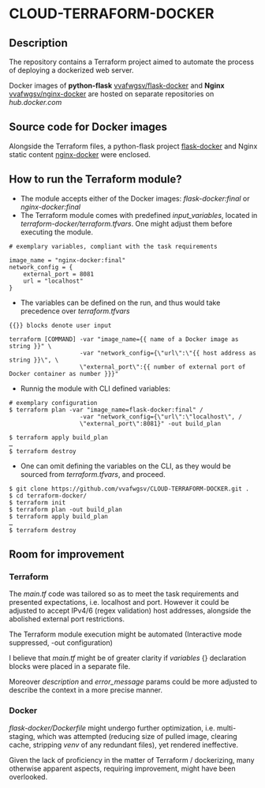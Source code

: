 # CLOUD-TERRAFORM-DOCKER
## Description

The repository contains a Terraform project aimed to automate the process of deploying a dockerized web server.

Docker images of **python-flask** [vvafwgsv/flask-docker](https://hub.docker.com/repository/docker/vvafwgsv/flask-docker) and **Nginx** [vvafwgsv/nginx-docker](https://hub.docker.com/repository/docker/vvafwgsv/nginx-docker) are hosted on separate repositories on _hub.docker.com_

## Source code for Docker images
Alongside the Terraform files, a python-flask project [flask-docker](https://github.com/vvafwgsv/CLOUD-TERRAFORM-DOCKER/tree/main/flask-docker) and Nginx static content [nginx-docker](https://github.com/vvafwgsv/CLOUD-TERRAFORM-DOCKER/tree/main/nginx-docker) were enclosed.

## How to run the Terraform module?
- The module accepts either of the Docker images: _flask-docker:final_ or  _nginx-docker:final_
- The Terraform module comes with predefined _input_variables_, located in _terraform-docker/terraform.tfvars_. One might adjust them before executing the module.

```
# exemplary variables, compliant with the task requirements

image_name = "nginx-docker:final"
network_config = {
	external_port = 8081
	url = "localhost"
}
```
- The variables can be defined on the run, and thus would take precedence over _terraform.tfvars_ 

```
{{}} blocks denote user input

terraform [COMMAND] -var "image_name={{ name of a Docker image as string }}" \
                    -var "network_config={\"url\":\"{{ host address as string }}\", \
                    \"external_port\":{{ number of external port of Docker container as number }}}"
```

- Runnig the module with CLI defined variables: 
```
# exemplary configuration
$ terraform plan -var "image_name=flask-docker:final" /
                    -var "network_config={\"url\":\"localhost\", /
                    \"external_port\":8081}" -out build_plan
 
$ terraform apply build_plan
…
$ terraform destroy
```

- One can omit defining the variables on the CLI, as they would be sourced from _terraform.tfvars_, and proceed.

```
$ git clone https://github.com/vvafwgsv/CLOUD-TERRAFORM-DOCKER.git .
$ cd terraform-docker/
$ terraform init
$ terraform plan -out build_plan
$ terraform apply build_plan
…
$ terraform destroy

```
## Room for improvement
### Terraform
The _main.tf_ code was tailored so as to meet the task requirements and presented expectations, i.e. localhost and 
port. However it could be adjusted to accept IPv4/6 (regex validation) host addresses, alongside the abolished external port restrictions.

The Terraform module execution might be automated (Interactive mode suppressed, -out configuration)

I believe that _main.tf_ might be of greater clarity if _variables_ {} declaration blocks were placed in a separate file.

Moreover _description_ and _error_message_ params could be more adjusted to describe the context in a more precise manner. 

### Docker
_flask-docker/Dockerfile_ might undergo further optimization, i.e. multi-staging, which was attempted (reducing size of pulled image, clearing cache, stripping _venv_ of any redundant files), yet rendered ineffective.


Given the lack of proficiency in the matter of Terraform / dockerizing, many otherwise apparent aspects, requiring improvement, might have been overlooked.
